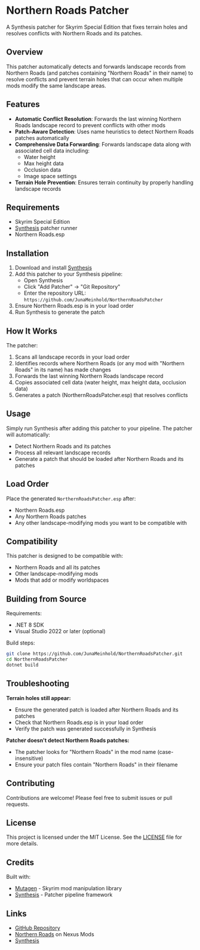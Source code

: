 # Northern Roads Patcher

A Synthesis patcher for Skyrim Special Edition that fixes terrain holes and resolves conflicts with Northern Roads and its patches.

## Overview

This patcher automatically detects and forwards landscape records from Northern Roads (and patches containing "Northern Roads" in their name) to resolve conflicts and prevent terrain holes that can occur when multiple mods modify the same landscape areas.

## Features

- **Automatic Conflict Resolution**: Forwards the last winning Northern Roads landscape record to prevent conflicts with other mods
- **Patch-Aware Detection**: Uses name heuristics to detect Northern Roads patches automatically
- **Comprehensive Data Forwarding**: Forwards landscape data along with associated cell data including:
  - Water height
  - Max height data
  - Occlusion data
  - Image space settings
- **Terrain Hole Prevention**: Ensures terrain continuity by properly handling landscape records

## Requirements

- Skyrim Special Edition
- [Synthesis](https://github.com/Mutagen-Modding/Synthesis) patcher runner
- Northern Roads.esp

## Installation

1. Download and install [Synthesis](https://github.com/Mutagen-Modding/Synthesis)
2. Add this patcher to your Synthesis pipeline:
   - Open Synthesis
   - Click "Add Patcher" → "Git Repository"
   - Enter the repository URL: `https://github.com/JunaMeinhold/NorthernRoadsPatcher`
3. Ensure Northern Roads.esp is in your load order
4. Run Synthesis to generate the patch

## How It Works

The patcher:
1. Scans all landscape records in your load order
2. Identifies records where Northern Roads (or any mod with "Northern Roads" in its name) has made changes
3. Forwards the last winning Northern Roads landscape record
4. Copies associated cell data (water height, max height data, occlusion data)
5. Generates a patch (NorthernRoadsPatcher.esp) that resolves conflicts

## Usage

Simply run Synthesis after adding this patcher to your pipeline. The patcher will automatically:
- Detect Northern Roads and its patches
- Process all relevant landscape records
- Generate a patch that should be loaded after Northern Roads and its patches

## Load Order

Place the generated `NorthernRoadsPatcher.esp` after:
- Northern Roads.esp
- Any Northern Roads patches
- Any other landscape-modifying mods you want to be compatible with

## Compatibility

This patcher is designed to be compatible with:
- Northern Roads and all its patches
- Other landscape-modifying mods
- Mods that add or modify worldspaces

## Building from Source

Requirements:
- .NET 8 SDK
- Visual Studio 2022 or later (optional)

Build steps:
```bash
git clone https://github.com/JunaMeinhold/NorthernRoadsPatcher.git
cd NorthernRoadsPatcher
dotnet build
```

## Troubleshooting

**Terrain holes still appear:**
- Ensure the generated patch is loaded after Northern Roads and its patches
- Check that Northern Roads.esp is in your load order
- Verify the patch was generated successfully in Synthesis

**Patcher doesn't detect Northern Roads patches:**
- The patcher looks for "Northern Roads" in the mod name (case-insensitive)
- Ensure your patch files contain "Northern Roads" in their filename

## Contributing

Contributions are welcome! Please feel free to submit issues or pull requests.

## License

This project is licensed under the MIT License. See the [LICENSE](https://github.com/JunaMeinhold/NorthernRoadsPatcher/blob/master/LICENSE.txt) file for more details.

## Credits

Built with:
- [Mutagen](https://github.com/Mutagen-Modding/Mutagen) - Skyrim mod manipulation library
- [Synthesis](https://github.com/Mutagen-Modding/Synthesis) - Patcher pipeline framework

## Links

- [GitHub Repository](https://github.com/JunaMeinhold/NorthernRoadsPatcher)
- [Northern Roads](https://www.nexusmods.com/skyrimspecialedition/mods/77386) on Nexus Mods
- [Synthesis](https://github.com/Mutagen-Modding/Synthesis)
